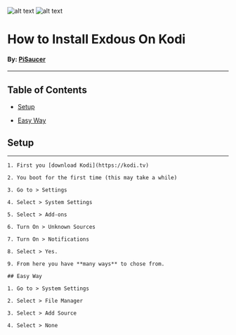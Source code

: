 ![alt text](https://github.com/PiSaucer/Exodus/blob/master/Kodi_logo_logotype.png)
![alt text](https://github.com/PiSaucer/exdous/blob/master/icon.png)
# How to Install Exdous On Kodi
#### By: [PiSaucer](https://github.com/PiSaucer)
***
## Table of Contents  
* [Setup](#headers)

* [Easy Way](#headers)  
<a name="headers"/>

## Setup

***
```
1. First you [download Kodi](https://kodi.tv)

2. You boot for the first time (this may take a while)

3. Go to > Settings

4. Select > System Settings

5. Select > Add-ons 

6. Turn On > Unknown Sources 

7. Turn On > Notifications

8. Select > Yes.

9. From here you have **many ways** to chose from.

## Easy Way

1. Go to > System Settings 

2. Select > File Manager

3. Select > Add Source

4. Select > None
